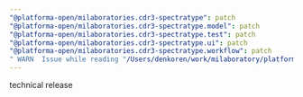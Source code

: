 ```yaml
---
"@platforma-open/milaboratories.cdr3-spectratype": patch
"@platforma-open/milaboratories.cdr3-spectratype.model": patch
"@platforma-open/milaboratories.cdr3-spectratype.test": patch
"@platforma-open/milaboratories.cdr3-spectratype.ui": patch
"@platforma-open/milaboratories.cdr3-spectratype.workflow": patch
" WARN  Issue while reading "/Users/denkoren/work/milaboratory/platforma/platforma-open/cdr3-spectratype/.npmrc". Failed to replace env in config: ${NPMJS_TOKEN}": patch
---
```


technical release
